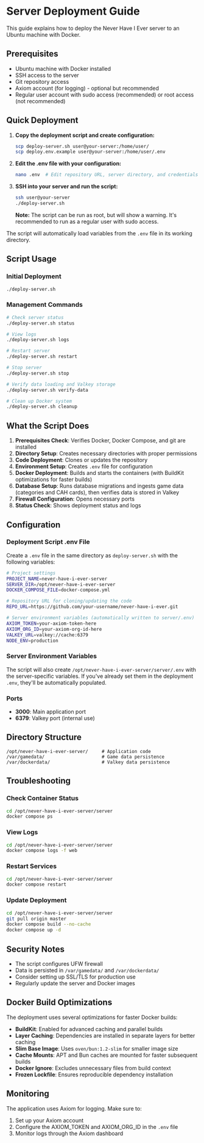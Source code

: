 # Server Deployment Guide

This guide explains how to deploy the Never Have I Ever server to an Ubuntu machine with Docker.

## Prerequisites

- Ubuntu machine with Docker installed
- SSH access to the server
- Git repository access
- Axiom account (for logging) - optional but recommended
- Regular user account with sudo access (recommended) or root access (not recommended)

## Quick Deployment

1. **Copy the deployment script and create configuration:**
   ```bash
   scp deploy-server.sh user@your-server:/home/user/
   scp deploy.env.example user@your-server:/home/user/.env
   ```

2. **Edit the .env file with your configuration:**
   ```bash
   nano .env  # Edit repository URL, server directory, and credentials
   ```

3. **SSH into your server and run the script:**
   ```bash
   ssh user@your-server
   ./deploy-server.sh
   ```

   **Note:** The script can be run as root, but will show a warning. It's recommended to run as a regular user with sudo access.

The script will automatically load variables from the `.env` file in its working directory.

## Script Usage

### Initial Deployment
```bash
./deploy-server.sh
```

### Management Commands
```bash
# Check server status
./deploy-server.sh status

# View logs
./deploy-server.sh logs

# Restart server
./deploy-server.sh restart

# Stop server
./deploy-server.sh stop

# Verify data loading and Valkey storage
./deploy-server.sh verify-data

# Clean up Docker system
./deploy-server.sh cleanup
```

## What the Script Does

1. **Prerequisites Check**: Verifies Docker, Docker Compose, and git are installed
2. **Directory Setup**: Creates necessary directories with proper permissions
3. **Code Deployment**: Clones or updates the repository
4. **Environment Setup**: Creates `.env` file for configuration
5. **Docker Deployment**: Builds and starts the containers (with BuildKit optimizations for faster builds)
6. **Database Setup**: Runs database migrations and ingests game data (categories and CAH cards), then verifies data is stored in Valkey
7. **Firewall Configuration**: Opens necessary ports
8. **Status Check**: Shows deployment status and logs

## Configuration

### Deployment Script .env File
Create a `.env` file in the same directory as `deploy-server.sh` with the following variables:

```bash
# Project settings
PROJECT_NAME=never-have-i-ever-server
SERVER_DIR=/opt/never-have-i-ever-server
DOCKER_COMPOSE_FILE=docker-compose.yml

# Repository URL for cloning/updating the code
REPO_URL=https://github.com/your-username/never-have-i-ever.git

# Server environment variables (automatically written to server/.env)
AXIOM_TOKEN=your-axiom-token-here
AXIOM_ORG_ID=your-axiom-org-id-here
VALKEY_URL=valkey://cache:6379
NODE_ENV=production
```

### Server Environment Variables
The script will also create `/opt/never-have-i-ever-server/server/.env` with the server-specific variables. If you've already set them in the deployment `.env`, they'll be automatically populated.

### Ports
- **3000**: Main application port
- **6379**: Valkey port (internal use)

## Directory Structure
```
/opt/never-have-i-ever-server/     # Application code
/var/gamedata/                     # Game data persistence
/var/dockerdata/                   # Valkey data persistence
```

## Troubleshooting

### Check Container Status
```bash
cd /opt/never-have-i-ever-server/server
docker compose ps
```

### View Logs
```bash
cd /opt/never-have-i-ever-server/server
docker compose logs -f web
```

### Restart Services
```bash
cd /opt/never-have-i-ever-server/server
docker compose restart
```

### Update Deployment
```bash
cd /opt/never-have-i-ever-server/server
git pull origin master
docker compose build --no-cache
docker compose up -d
```

## Security Notes

- The script configures UFW firewall
- Data is persisted in `/var/gamedata/` and `/var/dockerdata/`
- Consider setting up SSL/TLS for production use
- Regularly update the server and Docker images

## Docker Build Optimizations

The deployment uses several optimizations for faster Docker builds:

- **BuildKit**: Enabled for advanced caching and parallel builds
- **Layer Caching**: Dependencies are installed in separate layers for better caching
- **Slim Base Image**: Uses `oven/bun:1.2-slim` for smaller image size
- **Cache Mounts**: APT and Bun caches are mounted for faster subsequent builds
- **Docker Ignore**: Excludes unnecessary files from build context
- **Frozen Lockfile**: Ensures reproducible dependency installation

## Monitoring

The application uses Axiom for logging. Make sure to:
1. Set up your Axiom account
2. Configure the AXIOM_TOKEN and AXIOM_ORG_ID in the `.env` file
3. Monitor logs through the Axiom dashboard
